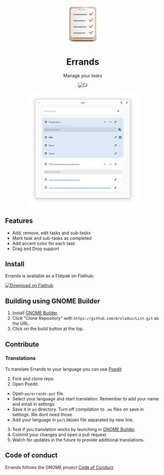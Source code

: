
<div align="center">
  <img src="data/icons/io.github.mrvladus.List.svg" width="128" height="128">

  # Errands

  Manage your tasks

  ![CI](https://github.com/mrvladus/List/actions/workflows/CI.yml/badge.svg)

  <img src="screenshots/main.png" width="360">
</div>

## Features
- Add, remove, edit tasks and sub-tasks
- Mark task and sub-tasks as completed
- Add accent color for each task
- Drag and Drop support

## Install
Errands is available as a Flatpak on Flathub:

<a href="https://flathub.org/apps/details/io.github.mrvladus.List"><img width='240' alt='Download on Flathub' src='https://dl.flathub.org/assets/badges/flathub-badge-en.png'/></a>

## Building using GNOME Builder
1. Install [GNOME Builder](https://flathub.org/apps/org.gnome.Builder).
2. Click "Clone Repository" with `https://github.com/mrvladus/List.git` as the URL.
3. Click on the build button at the top.

## Contribute

### Translations
To translate Errands to your language you can use <a href="https://flathub.org/ru/apps/net.poedit.Poedit">Poedit</a>
1. Fork and clone repo.
2. Open Poedit.
- Open `po/errands.pot` file.
- Select your language and start translation. Remember to add your name and email in settings.
- Save it in `po` directory. Turn off compilation to `.mo` files on save in settings. We dont need those.
- Add your language in `po/LINGUAS` file separated by new line.
3. Test if you translation works by launching in [GNOME Builder](https://flathub.org/apps/org.gnome.Builder).
5. Commit your changes and open a pull request.
6. Watch for updates in the future to provide additional translations.

## Code of conduct

Errands follows the GNOME project [Code of Conduct](https://wiki.gnome.org/Foundation/CodeOfConduct).
